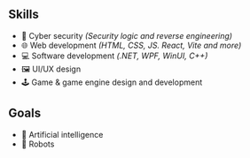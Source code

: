 ## Skills
- 🔐 Cyber security *(Security logic and reverse engineering)*
- 🌐 Web development *(HTML, CSS, JS. React, Vite and more)*
- 💻 Software development *(.NET, WPF, WinUI, C++)*
- 🖼️ UI/UX design
- 🕹️ Game & game engine design and development

## Goals
- 🧠 Artificial intelligence
- 🤖 Robots
